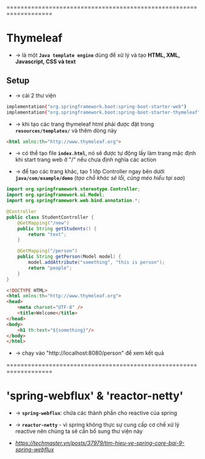 ===================================================================
# Thymeleaf
* -> là một **`Java template engine`** dùng để xử lý và tạo **HTML, XML, Javascript, CSS và text**

## Setup
* -> cài 2 thư viện
```bash
implementation("org.springframework.boot:spring-boot-starter-web")
implementation("org.springframework.boot:spring-boot-starter-thymeleaf")
```

* -> khi tạo các trang thymeleaf html phải được đặt trong **`resources/templates/`** và thêm dòng này
```html
<html xmlns:th="http://www.thymeleaf.org">
```

* -> có thể tạo file **`index.html`**, nó sẽ được tự động lấy làm trang mặc định khi start trang web ở "/" nếu chưa định nghĩa các action 

* -> để tạo các trang khác, tạo 1 lớp Controller ngay bên dưới **`java/com/example/demo`** (_tạo chỗ khác sẽ lỗi, cũng méo hiểu tại sao_)
```java
import org.springframework.stereotype.Controller;
import org.springframework.ui.Model;
import org.springframework.web.bind.annotation.*;

@Controller
public class StudentController {
    @GetMapping("/new")
    public String getStudents() {
        return "text";
    }

    @GetMapping("/person")
    public String getPerson(Model model) {
        model.addAttribute("something", "this is person");
        return "people";
    }
}
```
```html - people.html
<!DOCTYPE HTML>
<html xmlns:th="http://www.thymeleaf.org">
<head>
    <meta charset="UTF-8" />
    <title>Welcome</title>
</head>
<body>
    <h1 th:text="${something}"/>
</body>
</html>
```

* -> chạy vào "http://localhost:8080/person" để xem kết quả

===================================================================
# 'spring-webflux' & 'reactor-netty'
* -> **`spring-webflux`**: chứa các thành phần cho reactive của spring
* -> **`reactor-netty`** - vì spring không thực sự cung cấp cơ chế xử lý reactive nên chúng ta sẽ cần bổ sung thư viện này

* _https://techmaster.vn/posts/37979/tim-hieu-ve-spring-core-bai-9-spring-webflux_